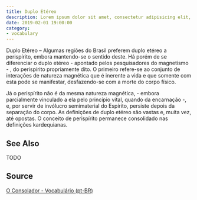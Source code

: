 ```yaml
---
title: Duplo Etéreo
description: Lorem ipsum dolor sit amet, consectetur adipisicing elit, sed do eiusmod tempor incididunt ut labore et dolore magna aliqua.  TODO
date: 2019-02-01 19:00:00
category:
- vocabulary
---
```


Duplo Etéreo – Algumas regiões do Brasil preferem duplo etéreo a perispírito, embora mantendo-se o sentido deste. Há porém de se diferenciar o duplo etéreo - apontado pelos pesquisadores do magnetismo - , do perispírito propriamente dito. O primeiro refere-se ao conjunto de interações de natureza magnética que é inerente a vida e que somente com esta pode se manifestar, desfazendo-se com a morte do corpo físico.

Já o perispírito não é da mesma natureza magnética, - embora parcialmente vinculado a ela pelo princípio vital, quando da encarnação -, e, por servir de invólucro semimaterial do Espírito, persiste depois da separação do corpo. As definições de duplo etéreo são vastas e, muita vez, até opostas. O conceito de perispírito permanece consolidado nas definições kardequianas.

## See Also
TODO

## Source
[O Consolador - Vocabulário (pt-BR)](http://www.oconsolador.com.br/linkfixo/vocabulario/principal.html)


